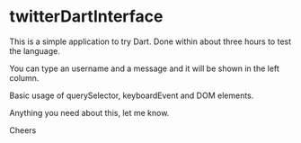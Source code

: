 twitterDartInterface
====================

This is a simple application to try Dart. Done within about three hours to test the language.


You can type an username and a message and it will be shown in the left column.

Basic usage of querySelector, keyboardEvent and DOM elements.

Anything you need about this, let me know.

Cheers
